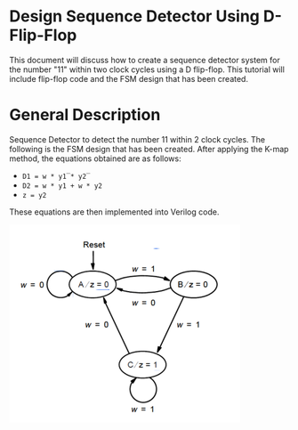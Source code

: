 # Design Sequence Detector Using D-Flip-Flop
This document will discuss how to create a sequence detector system for the number "11" within two clock cycles using a D flip-flop. This tutorial will include flip-flop code and the FSM design that has been created.
# General Description

Sequence Detector to detect the number 11 within 2 clock cycles. The following is the FSM design that has been created. After applying the K-map method, the equations obtained are as follows:
- `D1 = w * y1̅ * y2̅`
- `D2 = w * y1 + w * y2`
- `z = y2`

These equations are then implemented into Verilog code.

![FSM Design](image.png)

